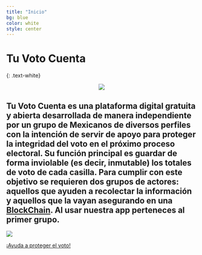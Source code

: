 ```yaml
---
title: "Inicio"
bg: blue
color: white
style: center
---
```


# Tu Voto Cuenta
{: .text-white}

<div style="text-align:center">
  <img src="https/github.com/TuVotoCuenta/tuvotocuenta.github.io/_posts/tu-voto-cuenta.png" />
</div>

## Tu Voto Cuenta es una plataforma digital gratuita y abierta desarrollada de manera independiente por un grupo de Mexicanos de diversos perfiles con la intención de servir de apoyo para proteger la integridad del voto en el próximo proceso electoral. Su función principal es guardar de forma inviolable (es decir, inmutable) los totales de voto de cada casilla. Para cumplir con este objetivo se requieren dos grupos de actores: aquellos que ayuden a recolectar la información y aquellos que la vayan asegurando en una [BlockChain](./02-blockchains.md). Al usar nuestra app perteneces al primer grupo. 

[<img src="https://github.com/TuVotoCuenta/tuvotocuenta.github.io/_posts/badgegoogleplayespanhol.png">]( https://play.google.com/store/apps/details?id=com.tuvotocuenta.app)


<span id="forkongithub">
  <a href="{{ ./02-blockchains.md }}" class="bg-orange">
    ¡Ayuda a proteger el voto!
   </a>
</span>
